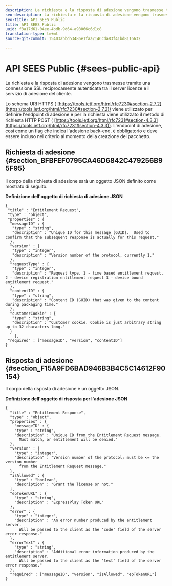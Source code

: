 ```yaml
---
description: La richiesta e la risposta di adesione vengono trasmesse tramite una connessione SSL reciprocamente autenticata tra il server licenze e il servizio di adesione del cliente.
seo-description: La richiesta e la risposta di adesione vengono trasmesse tramite una connessione SSL reciprocamente autenticata tra il server licenze e il servizio di adesione del cliente.
seo-title: API SEES Public
title: API SEES Public
uuid: f3a17d61-04ee-4bdb-9d64-a98066c6d1c8
translation-type: tm+mt
source-git-commit: 15403abbd53486e1faa2146cda83f41bd8116632

---
```



# API SEES Public {#sees-public-api}

La richiesta e la risposta di adesione vengono trasmesse tramite una connessione SSL reciprocamente autenticata tra il server licenze e il servizio di adesione del cliente.

Lo schema URI HTTPS ( [https://tools.ietf.org/html/rfc7230#section-2.7.2](https://tools.ietf.org/html/rfc7230#section-2.7.2)) viene utilizzato per definire l&#39;endpoint di adesione e per la richiesta viene utilizzato il metodo di richiesta HTTP POST ( [https://tools.ietf.org/html/rfc7231#section-4.3.3](https://tools.ietf.org/html/rfc7231#section-4.3.3)). L&#39;endpoint di adesione, così come un flag che indica l&#39;adesione back-end, è obbligatorio e deve essere incluso nel criterio al momento della creazione del pacchetto.

## Richiesta di adesione {#section_BFBFEF0795CA46D6842C479256B95F95}

Il corpo della richiesta di adesione sarà un oggetto JSON definito come mostrato di seguito.

**Definizione dell&#39;oggetto di richiesta di adesione JSON**

```
{ 
 "title" : "Entitlement Request", 
 "type" : "object", 
 "properties" : { 
  "messageID" : { 
   "type" : "string", 
   "description" : "Unique ID for this message (GUID).  Used to confirm that the subsequent response is actually for this request." 
  }, 
  "version" : { 
   "type" : "integer", 
   "description" : "Version number of the protocol, currently 1." 
  }, 
  "requestType" : { 
   "type" : "integer", 
   "description" : "Request type. 1 - time based entitlement request, 2 - device registration entitlement request 3 - device bound entitlement request." 
  }, 
  "contentID" : { 
   "type" : "string", 
   "description" : "Content ID (GUID) that was given to the content during packaging time." 
  }, 
  "customerCookie" : { 
   "type" : "string", 
   "description" : "Customer cookie. Cookie is just arbitrary string up to 32 characters long." 
  } 
    }, 
 "required" : ["messageID", "version", "contentID"] 
}
```

## Risposta di adesione {#section_F15A9FD6BAD946B3B4C5C14612F90154}

Il corpo della risposta di adesione è un oggetto JSON.

**Definizione dell&#39;oggetto di risposta per l&#39;adesione JSON**

```
{ 
  "title" : "Entitlement Response", 
  "type" : "object", 
  "properties" : { 
    "messageID" : { 
    "type" : "string", 
    "description" : "Unique ID from the Entitlement Request message.   
      Must match, or entitlement will be denied." 
  }, 
  "version" : { 
    "type" : "integer", 
    "description" : "Version number of the protocol; must be <= the version number  
      from the Entitlement Request message." 
  }, 
  "isAllowed" : { 
    "type" : "boolean", 
    "description" : "Grant the license or not." 
  }, 
  "epTokenURL" : { 
    "type" : "string", 
    "description" : "ExpressPlay Token URL" 
  }, 
  "error" : { 
    "type" : "integer", 
    "description" : "An error number produced by the entitlement server.  
      Will be passed to the client as the 'code' field of the server error response." 
  }, 
  "errorText" : { 
    "type" : "string", 
    "description" : "Additional error information produced by the entitlement server.  
      Will be passed to the client as the 'text' field of the server error response." 
  }, 
  "required" : ["messageID", "version", "isAllowed", "epTokenURL"] 
}
```
